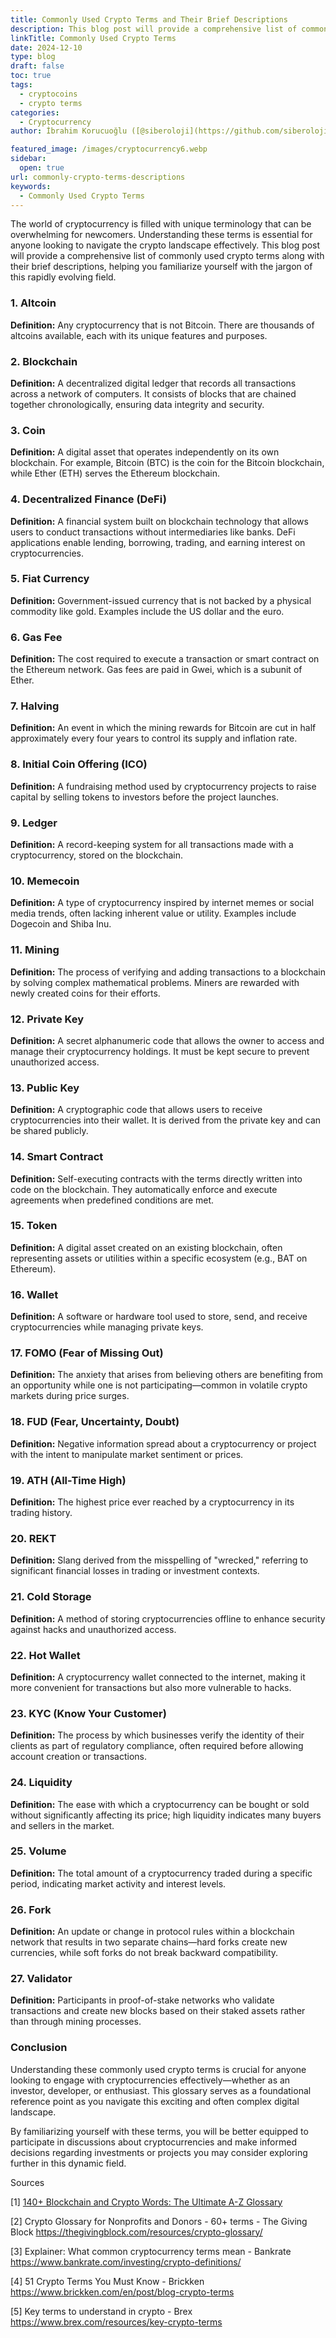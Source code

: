 ```yaml
---
title: Commonly Used Crypto Terms and Their Brief Descriptions
description: This blog post will provide a comprehensive list of commonly used crypto terms along with their brief descriptions.
linkTitle: Commonly Used Crypto Terms
date: 2024-12-10
type: blog
draft: false
toc: true
tags:
  - cryptocoins
  - crypto terms
categories:
  - Cryptocurrency
author: İbrahim Korucuoğlu ([@siberoloji](https://github.com/siberoloji))

featured_image: /images/cryptocurrency6.webp
sidebar:
  open: true
url: commonly-crypto-terms-descriptions
keywords:
  - Commonly Used Crypto Terms
---
```

The world of cryptocurrency is filled with unique terminology that can be overwhelming for newcomers. Understanding these terms is essential for anyone looking to navigate the crypto landscape effectively. This blog post will provide a comprehensive list of commonly used crypto terms along with their brief descriptions, helping you familiarize yourself with the jargon of this rapidly evolving field.

### 1. Altcoin

**Definition:** Any cryptocurrency that is not Bitcoin. There are thousands of altcoins available, each with its unique features and purposes.

### 2. Blockchain

**Definition:** A decentralized digital ledger that records all transactions across a network of computers. It consists of blocks that are chained together chronologically, ensuring data integrity and security.

### 3. Coin

**Definition:** A digital asset that operates independently on its own blockchain. For example, Bitcoin (BTC) is the coin for the Bitcoin blockchain, while Ether (ETH) serves the Ethereum blockchain.

### 4. Decentralized Finance (DeFi)

**Definition:** A financial system built on blockchain technology that allows users to conduct transactions without intermediaries like banks. DeFi applications enable lending, borrowing, trading, and earning interest on cryptocurrencies.

### 5. Fiat Currency

**Definition:** Government-issued currency that is not backed by a physical commodity like gold. Examples include the US dollar and the euro.

### 6. Gas Fee

**Definition:** The cost required to execute a transaction or smart contract on the Ethereum network. Gas fees are paid in Gwei, which is a subunit of Ether.

### 7. Halving

**Definition:** An event in which the mining rewards for Bitcoin are cut in half approximately every four years to control its supply and inflation rate.

### 8. Initial Coin Offering (ICO)

**Definition:** A fundraising method used by cryptocurrency projects to raise capital by selling tokens to investors before the project launches.

### 9. Ledger

**Definition:** A record-keeping system for all transactions made with a cryptocurrency, stored on the blockchain.

### 10. Memecoin

**Definition:** A type of cryptocurrency inspired by internet memes or social media trends, often lacking inherent value or utility. Examples include Dogecoin and Shiba Inu.

### 11. Mining

**Definition:** The process of verifying and adding transactions to a blockchain by solving complex mathematical problems. Miners are rewarded with newly created coins for their efforts.

### 12. Private Key

**Definition:** A secret alphanumeric code that allows the owner to access and manage their cryptocurrency holdings. It must be kept secure to prevent unauthorized access.

### 13. Public Key

**Definition:** A cryptographic code that allows users to receive cryptocurrencies into their wallet. It is derived from the private key and can be shared publicly.

### 14. Smart Contract

**Definition:** Self-executing contracts with the terms directly written into code on the blockchain. They automatically enforce and execute agreements when predefined conditions are met.

### 15. Token

**Definition:** A digital asset created on an existing blockchain, often representing assets or utilities within a specific ecosystem (e.g., BAT on Ethereum).

### 16. Wallet

**Definition:** A software or hardware tool used to store, send, and receive cryptocurrencies while managing private keys.

### 17. FOMO (Fear of Missing Out)

**Definition:** The anxiety that arises from believing others are benefiting from an opportunity while one is not participating—common in volatile crypto markets during price surges.

### 18. FUD (Fear, Uncertainty, Doubt)

**Definition:** Negative information spread about a cryptocurrency or project with the intent to manipulate market sentiment or prices.

### 19. ATH (All-Time High)

**Definition:** The highest price ever reached by a cryptocurrency in its trading history.

### 20. REKT

**Definition:** Slang derived from the misspelling of "wrecked," referring to significant financial losses in trading or investment contexts.

### 21. Cold Storage

**Definition:** A method of storing cryptocurrencies offline to enhance security against hacks and unauthorized access.

### 22. Hot Wallet

**Definition:** A cryptocurrency wallet connected to the internet, making it more convenient for transactions but also more vulnerable to hacks.

### 23. KYC (Know Your Customer)

**Definition:** The process by which businesses verify the identity of their clients as part of regulatory compliance, often required before allowing account creation or transactions.

### 24. Liquidity

**Definition:** The ease with which a cryptocurrency can be bought or sold without significantly affecting its price; high liquidity indicates many buyers and sellers in the market.

### 25. Volume

**Definition:** The total amount of a cryptocurrency traded during a specific period, indicating market activity and interest levels.

### 26. Fork

**Definition:** An update or change in protocol rules within a blockchain network that results in two separate chains—hard forks create new currencies, while soft forks do not break backward compatibility.

### 27. Validator

**Definition:** Participants in proof-of-stake networks who validate transactions and create new blocks based on their staked assets rather than through mining processes.

### Conclusion

Understanding these commonly used crypto terms is crucial for anyone looking to engage with cryptocurrencies effectively—whether as an investor, developer, or enthusiast. This glossary serves as a foundational reference point as you navigate this exciting and often complex digital landscape.

By familiarizing yourself with these terms, you will be better equipped to participate in discussions about cryptocurrencies and make informed decisions regarding investments or projects you may consider exploring further in this dynamic field.

Sources

[1] [140+ Blockchain and Crypto Words: The Ultimate A-Z Glossary](https://fintechmagazine.com/financial-services-finserv/140-blockchain-and-crypto-words-ultimate-z-glossary)

[2] Crypto Glossary for Nonprofits and Donors - 60+ terms - The Giving Block <https://thegivingblock.com/resources/crypto-glossary/>

[3] Explainer: What common cryptocurrency terms mean - Bankrate <https://www.bankrate.com/investing/crypto-definitions/>

[4] 51 Crypto Terms You Must Know - Brickken <https://www.brickken.com/en/post/blog-crypto-terms>

[5] Key terms to understand in crypto - Brex <https://www.brex.com/resources/key-crypto-terms>
